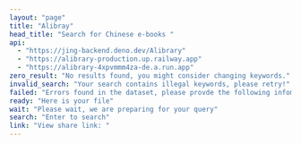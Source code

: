 ```yaml
---
layout: "page"
title: "Alibray"
head_title: "Search for Chinese e-books "
api:
  - "https://jing-backend.deno.dev/Alibrary"
  - "https://alibrary-production.up.railway.app"
  - "https://alibrary-4xpvmmm4za-de.a.run.app"
zero_result: "No results found, you might consider changing keywords."
invalid_search: "Your search contains illegal keywords, please retry!"
failed: "Errors found in the dataset, please provde the following infomation to https://github.com/JingMatrix/Alibrary/issues : "
ready: "Here is your file"
wait: "Please wait, we are preparing for your query"
search: "Enter to search"
link: "View share link: "
---
```


<script setup>
import Alibray from '../../components/Alibrary/search.vue'
</script>

<Alibray />
